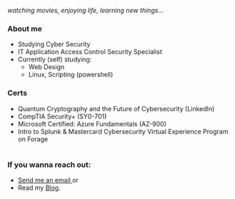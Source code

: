 
_watching movies, enjoying life, learning new things..._

### About me
- Studying Cyber Security 
- IT Application Access Control Security Specialist
- Currently (self) studying:
  - Web Design
  - Linux, Scripting (powershell)

### Certs
- Quantum Cryptography and the Future of Cybersecurity (LinkedIn)
-  CompTIA Security+ (SY0-701)
-   Microsoft Certified: Azure Fundamentals (AZ-900)
-   Intro to Splunk & Mastercard Cybersecurity Virtual Experience Program on Forage

#

### If you wanna reach out:
  - <a href="mailto:kushp1@umbc.edu">Send me an email </a> or
  - Read my [Blog](https://medium.com/@krp20502050).
